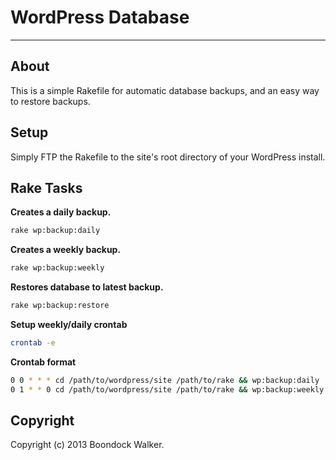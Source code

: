 WordPress Database
===========
***

About
-----

This is a simple Rakefile for automatic database backups, and an easy way to restore backups.

Setup
-----

Simply FTP the Rakefile to the site's root directory of your WordPress install.

Rake Tasks
----------

**Creates a daily backup.**

```bash
rake wp:backup:daily
```

**Creates a weekly backup.**

```bash
rake wp:backup:weekly
```

**Restores database to latest backup.**

```bash
rake wp:backup:restore
```

**Setup weekly/daily crontab**

```bash
crontab -e
```

**Crontab format**

```bash
0 0 * * * cd /path/to/wordpress/site /path/to/rake && wp:backup:daily
0 1 * * 0 cd /path/to/wordpress/site /path/to/rake && wp:backup:weekly
```

Copyright
---------

Copyright (c) 2013 Boondock Walker.